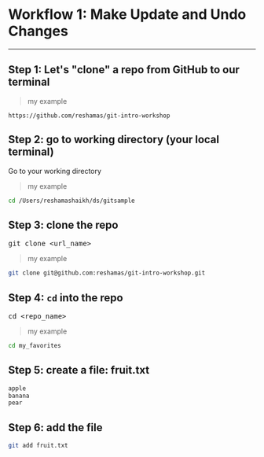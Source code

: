 # Workflow 1:  Make Update and Undo Changes

---

## Step 1: Let's "clone" a repo from GitHub to our terminal

>my example  
```text
https://github.com/reshamas/git-intro-workshop
```

## Step 2:  go to working directory (your local terminal)
Go to your working directory  
>my example
```bash
cd /Users/reshamashaikh/ds/gitsample
```


## Step 3:  clone the repo  
<kbd> git clone <url_name> </kbd> 
>my example
```bash
git clone git@github.com:reshamas/git-intro-workshop.git
```
  
## Step 4:  `cd` into the repo
<kbd> cd <repo_name> </kbd>
>my example
```bash
cd my_favorites
```

## Step 5:  create a file: fruit.txt
```txt
apple
banana
pear
```

## Step 6:  add the file
```bash
git add fruit.txt
```
